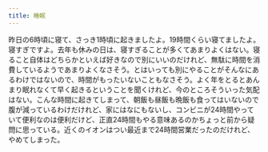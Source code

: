 ```yaml
---
title: 睡眠
---
```


昨日の6時頃に寝て、さっき1時頃に起きましたよ。19時間くらい寝てましたよ。寝すぎですよ。去年も休みの日は、寝すぎることが多くてあまりよくはない。寝ること自体はどちらかといえば好きなので別にいいのだけれど、無駄に時間を消費しているようであまりよくなさそう。とはいっても別にやることがそんなにあるわけではないので、時間がもったいないこともなさそう。よく年をとるとあんまり眠れなくて早く起きるということを聞くけれど、今のところそういった気配はない。こんな時間に起きてしまって、朝飯も昼飯も晩飯も食ってはいないので腹が減っているわけだけれど、家にはなにもないし、コンビニが24時間やっていて便利なのは便利だけど、正直24時間もやる意味あるのかちょっと前から疑問に思っている。近くのイオンはつい最近まで24時間営業だったのだけれど、やめてしまった。
